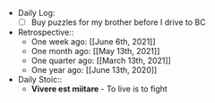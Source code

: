 - Daily Log:
    - [ ] Buy puzzles for my brother before I drive to BC
- Retrospective::
    - One week ago: [[June 6th, 2021]]
    - One month ago: [[May 13th, 2021]]
    - One quarter ago: [[March 13th, 2021]]
    - One year ago: [[June 13th, 2020]]
- Daily Stoic::
    - __Vivere est miitare__ - To live is to fight
